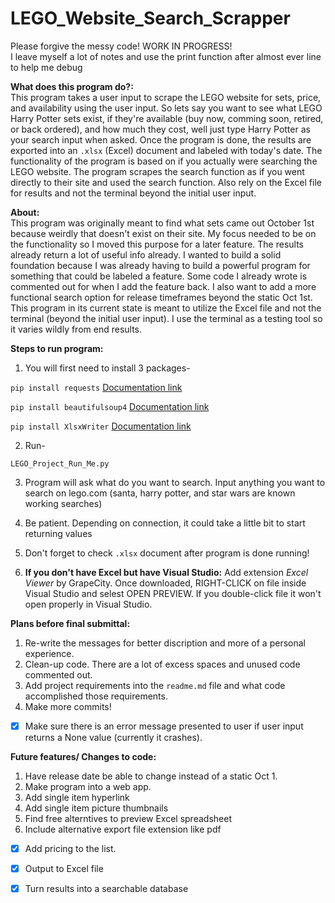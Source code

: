 # LEGO_Website_Search_Scrapper


Please forgive the messy code! WORK IN PROGRESS!<br />
I leave myself a lot of notes and use the print function after almost ever line to help me debug


**What does this program do?:**<br />
This program takes a user input to scrape the LEGO website for sets, price, and availability using the user input. So lets say you want to see what LEGO Harry Potter sets  exist, if they're available (buy now, comming soon, retired, or back ordered), and how much they cost, well just type Harry Potter as your search input when asked. Once the program is done, the results are exported into an `.xlsx` (Excel) document and labeled with today's date. The functionality of the program is based on if you actually were searching the LEGO website. The program scrapes the search function as if you went directly to their site and used the search function. Also rely on the Excel file for results and not the terminal beyond the initial user input. 

**About:**<br />
This program was originally meant to find what sets came out October 1st because weirdly that doesn't exist on their site. My focus needed to be on the functionality so I moved this purpose for a later feature. The results already return a lot of useful info already. I wanted to build a solid foundation because I was already having to build a powerful program for something that could be labeled a feature. Some code I already wrote is commented out for when I add the feature back. I also want to add a more functional search option for release timeframes beyond the static Oct 1st. This program in its current state is meant to utilize the Excel file and not the terminal (beyond the initial user input). I use the terminal as a testing tool so it varies wildly from end results. 

**Steps to run program:**
1) You will first need to install 3 packages-

`pip install requests`
[Documentation link](https://docs.python-requests.org/en/master/user/install/)

`pip install beautifulsoup4`
[Documentation link](https://www.crummy.com/software/BeautifulSoup/#Download)

`pip install XlsxWriter`
[Documentation link](https://xlsxwriter.readthedocs.io/getting_started.html)

2) Run-

`LEGO_Project_Run_Me.py`

3) Program will ask what do you want to search. Input anything you want to search on lego.com (santa, harry potter, and star wars are known working searches)

4) Be patient. Depending on connection, it could take a little bit to start returning values

5) Don't forget to check `.xlsx` document after program is done running!

6) **If you don't have Excel but have Visual Studio:** Add extension *Excel Viewer* by GrapeCity. Once downloaded, RIGHT-CLICK on file inside Visual Studio and selest OPEN PREVIEW. If you double-click file it won't open properly in Visual Studio. 



**Plans before final submittal:**
1) Re-write the messages for better discription and more of a personal experience. 
2) Clean-up code. There are a lot of excess spaces and unused code commented out. 
3) Add project requirements into the `readme.md` file and what code accomplished those requirements. 
4) Make more commits!
- [x] Make sure there is an error message presented to user if user input returns a None value (currently it crashes).



**Future features/ Changes to code:**
1) Have release date be able to change instead of a static Oct 1.
2) Make program into a web app. 
3) Add single item hyperlink
4) Add single item picture thumbnails
5) Find free alterntives to preview Excel spreadsheet
6) Include alternative export file extension like pdf
- [x] Add pricing to the list. 
- [x] Output to Excel file
- [x] Turn results into a searchable database



